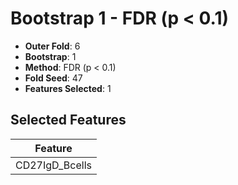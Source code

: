# Bootstrap 1 - FDR (p < 0.1)

- **Outer Fold**: 6
- **Bootstrap**: 1
- **Method**: FDR (p < 0.1)
- **Fold Seed**: 47
- **Features Selected**: 1

## Selected Features

| Feature |
|---------|
| CD27IgD_Bcells |
